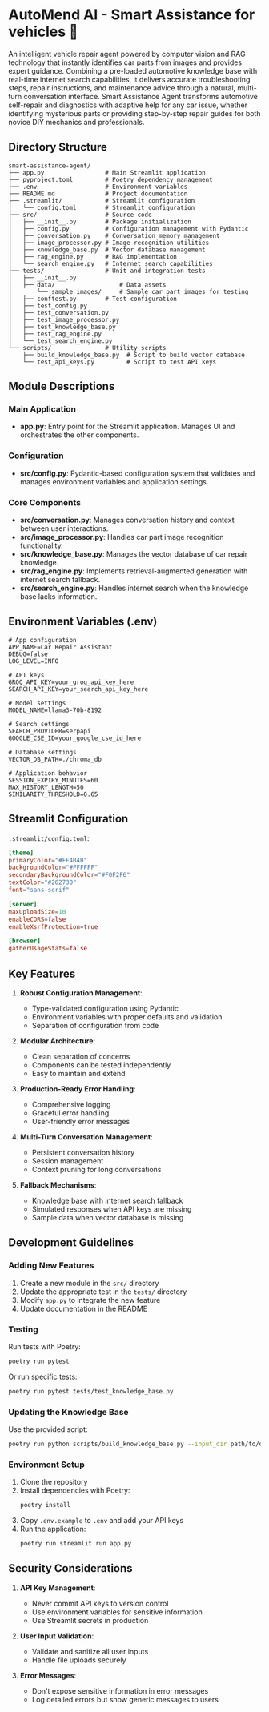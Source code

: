 # AutoMend AI - Smart Assistance for vehicles 🔧

An intelligent vehicle repair agent powered by computer vision and RAG technology that instantly identifies car parts from images and provides expert guidance. Combining a pre-loaded automotive knowledge base with real-time internet search capabilities, it delivers accurate troubleshooting steps, repair instructions, and maintenance advice through a natural, multi-turn conversation interface.
Smart Assistance Agent transforms automotive self-repair and diagnostics with adaptive help for any car issue, whether identifying mysterious parts or providing step-by-step repair guides for both novice DIY mechanics and professionals.

## Directory Structure

```
smart-assistance-agent/
├── app.py                 # Main Streamlit application
├── pyproject.toml         # Poetry dependency management
├── .env                   # Environment variables
├── README.md              # Project documentation
├── .streamlit/            # Streamlit configuration
│   └── config.toml        # Streamlit configuration
├── src/                   # Source code
│   ├── __init__.py        # Package initialization
│   ├── config.py          # Configuration management with Pydantic
│   ├── conversation.py    # Conversation memory management
│   ├── image_processor.py # Image recognition utilities
│   ├── knowledge_base.py  # Vector database management
│   ├── rag_engine.py      # RAG implementation
│   └── search_engine.py   # Internet search capabilities
├── tests/                 # Unit and integration tests
│   ├── __init__.py
|   ├── data/                  # Data assets
│       └── sample_images/     # Sample car part images for testing
│   ├── conftest.py        # Test configuration
│   ├── test_config.py
│   ├── test_conversation.py
│   ├── test_image_processor.py
│   ├── test_knowledge_base.py
│   ├── test_rag_engine.py
│   └── test_search_engine.py
└── scripts/               # Utility scripts
    ├── build_knowledge_base.py  # Script to build vector database
    └── test_api_keys.py         # Script to test API keys
```

## Module Descriptions

### Main Application

- **app.py**: Entry point for the Streamlit application. Manages UI and orchestrates the other components.

### Configuration

- **src/config.py**: Pydantic-based configuration system that validates and manages environment variables and application settings.

### Core Components

- **src/conversation.py**: Manages conversation history and context between user interactions.
- **src/image_processor.py**: Handles car part image recognition functionality.
- **src/knowledge_base.py**: Manages the vector database of car repair knowledge.
- **src/rag_engine.py**: Implements retrieval-augmented generation with internet search fallback.
- **src/search_engine.py**: Handles internet search when the knowledge base lacks information.

## Environment Variables (.env)

```
# App configuration
APP_NAME=Car Repair Assistant
DEBUG=false
LOG_LEVEL=INFO

# API keys
GROQ_API_KEY=your_groq_api_key_here
SEARCH_API_KEY=your_search_api_key_here

# Model settings
MODEL_NAME=llama3-70b-8192

# Search settings
SEARCH_PROVIDER=serpapi
GOOGLE_CSE_ID=your_google_cse_id_here

# Database settings
VECTOR_DB_PATH=./chroma_db

# Application behavior
SESSION_EXPIRY_MINUTES=60
MAX_HISTORY_LENGTH=50
SIMILARITY_THRESHOLD=0.65
```

## Streamlit Configuration

`.streamlit/config.toml`:

```toml
[theme]
primaryColor="#FF4B4B"
backgroundColor="#FFFFFF"
secondaryBackgroundColor="#F0F2F6"
textColor="#262730"
font="sans-serif"

[server]
maxUploadSize=10
enableCORS=false
enableXsrfProtection=true

[browser]
gatherUsageStats=false
```

## Key Features

1. **Robust Configuration Management**:
   - Type-validated configuration using Pydantic
   - Environment variables with proper defaults and validation
   - Separation of configuration from code

2. **Modular Architecture**:
   - Clean separation of concerns
   - Components can be tested independently
   - Easy to maintain and extend

3. **Production-Ready Error Handling**:
   - Comprehensive logging
   - Graceful error handling
   - User-friendly error messages

4. **Multi-Turn Conversation Management**:
   - Persistent conversation history
   - Session management
   - Context pruning for long conversations

5. **Fallback Mechanisms**:
   - Knowledge base with internet search fallback
   - Simulated responses when API keys are missing
   - Sample data when vector database is missing

## Development Guidelines

### Adding New Features

1. Create a new module in the `src/` directory
2. Update the appropriate test in the `tests/` directory
3. Modify `app.py` to integrate the new feature
4. Update documentation in the README

### Testing

Run tests with Poetry:

```bash
poetry run pytest
```

Or run specific tests:

```bash
poetry run pytest tests/test_knowledge_base.py
```

### Updating the Knowledge Base

Use the provided script:

```bash
poetry run python scripts/build_knowledge_base.py --input_dir path/to/documents
```

### Environment Setup

1. Clone the repository
2. Install dependencies with Poetry:
   ```bash
   poetry install
   ```
3. Copy `.env.example` to `.env` and add your API keys
4. Run the application:
   ```bash
   poetry run streamlit run app.py
   ```

## Security Considerations

1. **API Key Management**:
   - Never commit API keys to version control
   - Use environment variables for sensitive information
   - Use Streamlit secrets in production

2. **User Input Validation**:
   - Validate and sanitize all user inputs
   - Handle file uploads securely

3. **Error Messages**:
   - Don't expose sensitive information in error messages
   - Log detailed errors but show generic messages to users
